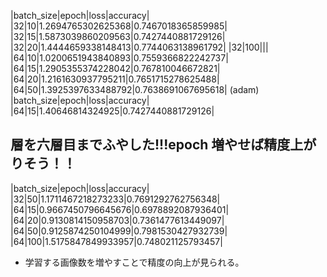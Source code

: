 |batch_size|epoch|loss|accuracy|
|32|10|1.2694765302625368|0.7467018365859985|
|32|15|1.5873039860209563|0.7427440881729126|
|32|20|1.4444659338148413|0.7744063138961792|
|32|100|||
|64|10|1.0200651943840893|0.7559366822242737|
|64|15|1.2905355374228042|0.767810046672821|
|64|20|1.2161630937795211|0.7651715278625488|
|64|50|1.3925397633488792|0.7638691067695618|
(adam)
|batch_size|epoch|loss|accuracy|
|64|15|1.40646814324925|0.7427440881729126|

## 層を六層目までふやした!!!epoch 増やせば精度上がりそう！！

|batch_size|epoch|loss|accuracy|
|32|50|1.1711467218273233|0.7691292762756348|
|64|15|0.9667450796645676|0.6978892087936401|
|64|20|0.9130814150958703|0.7361477613449097|
|64|50|0.9125874250104999|0.7981530427932739|
|64|100|1.5175847849933957|0.748021125793457|

- 学習する画像数を増やすことで精度の向上が見られる。
